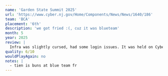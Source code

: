 ```yaml
---
name: 'Garden State Summit 2025'
url: 'https://www.cyber.nj.gov/Home/Components/News/News/1640/186'
team: 'BCA'
placement: '6th'
description: 'we got fried :(, cuz it was blueteam'
month: 5
year: 2025
review: |
  Infra was slightly cursed, had some login issues. It was held on Cyberbit. The task we had to do was pretty easy but we got rabbitholed and missed a little thing which prevented us from getting 100% and placing. Quite sad
quality: 6/10
wouldPlayAgain: no
notes: |
  - tien is buns at blue team fr
---
```

